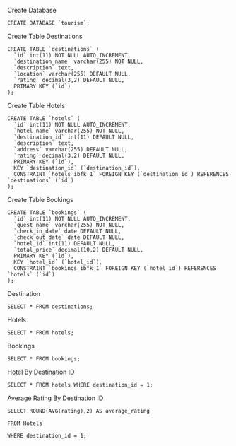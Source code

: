 Create Database

    CREATE DATABASE `tourism`;

Create Table Destinations

    CREATE TABLE `destinations` (
      `id` int(11) NOT NULL AUTO_INCREMENT,
      `destination_name` varchar(255) NOT NULL,
      `description` text,
      `location` varchar(255) DEFAULT NULL,
      `rating` decimal(3,2) DEFAULT NULL,
      PRIMARY KEY (`id`)
    );

Create Table Hotels

    CREATE TABLE `hotels` (
      `id` int(11) NOT NULL AUTO_INCREMENT,
      `hotel_name` varchar(255) NOT NULL,
      `destination_id` int(11) DEFAULT NULL,
      `description` text,
      `address` varchar(255) DEFAULT NULL,
      `rating` decimal(3,2) DEFAULT NULL,
      PRIMARY KEY (`id`),
      KEY `destination_id` (`destination_id`),
      CONSTRAINT `hotels_ibfk_1` FOREIGN KEY (`destination_id`) REFERENCES `destinations` (`id`)
    );

Create Table Bookings

    CREATE TABLE `bookings` (
      `id` int(11) NOT NULL AUTO_INCREMENT,
      `guest_name` varchar(255) NOT NULL,
      `check_in_date` date DEFAULT NULL,
      `check_out_date` date DEFAULT NULL,
      `hotel_id` int(11) DEFAULT NULL,
      `total_price` decimal(10,2) DEFAULT NULL,
      PRIMARY KEY (`id`),
      KEY `hotel_id` (`hotel_id`),
      CONSTRAINT `bookings_ibfk_1` FOREIGN KEY (`hotel_id`) REFERENCES `hotels` (`id`)
    );

Destination

    SELECT * FROM destinations;

Hotels
    
    SELECT * FROM hotels;

Bookings
    
    SELECT * FROM bookings;

Hotel By Destination ID
    
    SELECT * FROM hotels WHERE destination_id = 1;
    
Average Rating By Destination ID  
    
    SELECT ROUND(AVG(rating),2) AS average_rating
    
    FROM Hotels
    
    WHERE destination_id = 1;
